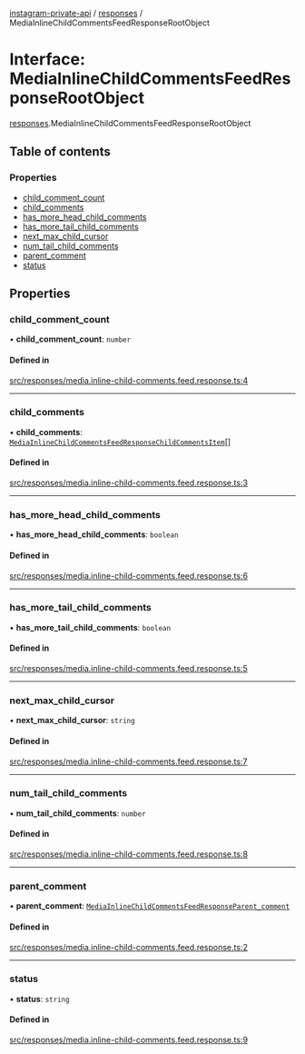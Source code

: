 [instagram-private-api](../../README.md) / [responses](../../modules/responses.md) / MediaInlineChildCommentsFeedResponseRootObject

# Interface: MediaInlineChildCommentsFeedResponseRootObject

[responses](../../modules/responses.md).MediaInlineChildCommentsFeedResponseRootObject

## Table of contents

### Properties

- [child\_comment\_count](MediaInlineChildCommentsFeedResponseRootObject.md#child_comment_count)
- [child\_comments](MediaInlineChildCommentsFeedResponseRootObject.md#child_comments)
- [has\_more\_head\_child\_comments](MediaInlineChildCommentsFeedResponseRootObject.md#has_more_head_child_comments)
- [has\_more\_tail\_child\_comments](MediaInlineChildCommentsFeedResponseRootObject.md#has_more_tail_child_comments)
- [next\_max\_child\_cursor](MediaInlineChildCommentsFeedResponseRootObject.md#next_max_child_cursor)
- [num\_tail\_child\_comments](MediaInlineChildCommentsFeedResponseRootObject.md#num_tail_child_comments)
- [parent\_comment](MediaInlineChildCommentsFeedResponseRootObject.md#parent_comment)
- [status](MediaInlineChildCommentsFeedResponseRootObject.md#status)

## Properties

### child\_comment\_count

• **child\_comment\_count**: `number`

#### Defined in

[src/responses/media.inline-child-comments.feed.response.ts:4](https://github.com/Nerixyz/instagram-private-api/blob/b3351b9/src/responses/media.inline-child-comments.feed.response.ts#L4)

___

### child\_comments

• **child\_comments**: [`MediaInlineChildCommentsFeedResponseChildCommentsItem`](MediaInlineChildCommentsFeedResponseChildCommentsItem.md)[]

#### Defined in

[src/responses/media.inline-child-comments.feed.response.ts:3](https://github.com/Nerixyz/instagram-private-api/blob/b3351b9/src/responses/media.inline-child-comments.feed.response.ts#L3)

___

### has\_more\_head\_child\_comments

• **has\_more\_head\_child\_comments**: `boolean`

#### Defined in

[src/responses/media.inline-child-comments.feed.response.ts:6](https://github.com/Nerixyz/instagram-private-api/blob/b3351b9/src/responses/media.inline-child-comments.feed.response.ts#L6)

___

### has\_more\_tail\_child\_comments

• **has\_more\_tail\_child\_comments**: `boolean`

#### Defined in

[src/responses/media.inline-child-comments.feed.response.ts:5](https://github.com/Nerixyz/instagram-private-api/blob/b3351b9/src/responses/media.inline-child-comments.feed.response.ts#L5)

___

### next\_max\_child\_cursor

• **next\_max\_child\_cursor**: `string`

#### Defined in

[src/responses/media.inline-child-comments.feed.response.ts:7](https://github.com/Nerixyz/instagram-private-api/blob/b3351b9/src/responses/media.inline-child-comments.feed.response.ts#L7)

___

### num\_tail\_child\_comments

• **num\_tail\_child\_comments**: `number`

#### Defined in

[src/responses/media.inline-child-comments.feed.response.ts:8](https://github.com/Nerixyz/instagram-private-api/blob/b3351b9/src/responses/media.inline-child-comments.feed.response.ts#L8)

___

### parent\_comment

• **parent\_comment**: [`MediaInlineChildCommentsFeedResponseParent_comment`](MediaInlineChildCommentsFeedResponseParent_comment.md)

#### Defined in

[src/responses/media.inline-child-comments.feed.response.ts:2](https://github.com/Nerixyz/instagram-private-api/blob/b3351b9/src/responses/media.inline-child-comments.feed.response.ts#L2)

___

### status

• **status**: `string`

#### Defined in

[src/responses/media.inline-child-comments.feed.response.ts:9](https://github.com/Nerixyz/instagram-private-api/blob/b3351b9/src/responses/media.inline-child-comments.feed.response.ts#L9)

